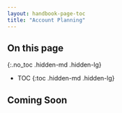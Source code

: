 ```yaml
---
layout: handbook-page-toc
title: "Account Planning"
---
```


## On this page
{:.no_toc .hidden-md .hidden-lg}

- TOC
{:toc .hidden-md .hidden-lg}

## Coming Soon
